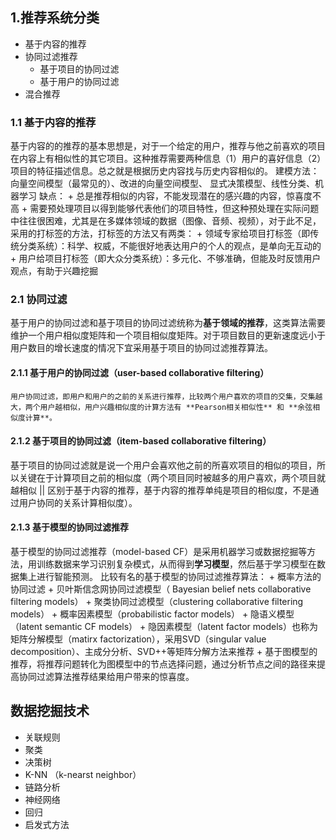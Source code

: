 ## 1.推荐系统分类
+ 基于内容的推荐
+ 协同过滤推荐
    + 基于项目的协同过滤
    + 基于用户的协同过滤
+ 混合推荐

### 1.1 基于内容的推荐
基于内容的的推荐的基本思想是，对于一个给定的用户，推荐与他之前喜欢的项目在内容上有相似性的其它项目。这种推荐需要两种信息（1）用户的喜好信息（2）项目的特征描述信息。总之就是根据历史内容找与历史内容相似的。
    建模方法：向量空间模型（最常见的）、改进的向量空间模型、 显式决策模型、线性分类、机器学习
    缺点：
    + 总是推荐相似的内容，不能发现潜在的感兴趣的内容，惊喜度不高
    + 需要预处理项目以得到能够代表他们的项目特性，但这种预处理在实际问题中往往很困难，尤其是在多媒体领域的数据（图像、音频、视频），对于此不足，采用的打标签的方法，打标签的方法又有两类：
            + 领域专家给项目打标签（即传统分类系统）：科学、权威，不能很好地表达用户的个人的观点，是单向无互动的
            + 用户给项目打标签（即大众分类系统）：多元化、不够准确，但能及时反馈用户观点，有助于兴趣挖掘

### 2.1 协同过滤
基于用户的协同过滤和基于项目的协同过滤统称为**基于领域的推荐**，这类算法需要维护一个用户相似度矩阵和一个项目相似度矩阵。对于项目数目的更新速度远小于用户数目的增长速度的情况下宜采用基于项目的协同过滤推荐算法。
#### 2.1.1 基于用户的协同过滤（user-based collaborative filtering）
    用户协同过滤，即用户和用户的之前的关系进行推荐，比较两个用户喜欢的项目的交集，交集越大，两个用户越相似，用户兴趣相似度的计算方法有 **Pearson相关相似性** 和 **余弦相似度计算**。
    
#### 2.1.2 基于项目的协同过滤（item-based collaborative filtering）
基于项目的协同过滤就是说一个用户会喜欢他之前的所喜欢项目的相似的项目，所以关键在于计算项目之前的相似度（两个项目同时被越多的用户喜欢，两个项目就越相似 || 区别于基于内容的推荐，基于内容的推荐单纯是项目的相似度，不是通过用户协同的关系计算相似度）。

#### 2.1.3 基于模型的协同过滤推荐
基于模型的协同过滤推荐（model-based CF）是采用机器学习或数据挖掘等方法，用训练数据来学习识别复杂模式，从而得到**学习模型**，然后基于学习模型在数据集上进行智能预测。
    比较有名的基于模型的协同过滤推荐算法：
    + 概率方法的协同过滤
    + 贝叶斯信念网协同过滤模型（ Bayesian belief nets collaborative filtering models）
    + 聚类协同过滤模型（clustering collaborative filtering models）
    + 概率因素模型（probabilistic factor models）
    + 隐语义模型（latent semantic CF models）
    + 隐因素模型（latent factor models）也称为矩阵分解模型（matirx factorization），采用SVD（singular value decomposition）、主成分分析、SVD++等矩阵分解方法来推荐
    + 基于图模型的推荐，将推荐问题转化为图模型中的节点选择问题，通过分析节点之间的路径来提高协同过滤算法推荐结果给用户带来的惊喜度。

## 数据挖掘技术
+ 关联规则
+ 聚类
+ 决策树
+ K-NN （k-nearst neighbor）
+ 链路分析
+ 神经网络
+ 回归
+ 启发式方法
